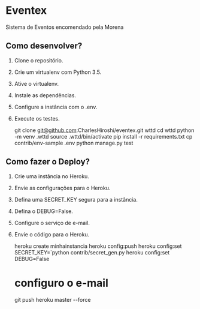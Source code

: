 # Eventex

Sistema de Eventos encomendado pela Morena

## Como desenvolver?

1. Clone o repositório.
2. Crie um virtualenv com Python 3.5.
3. Ative o virtualenv.
4. Instale as dependências.
5. Configure a instância com o .env.
6. Execute os testes.


    git clone git@github.com:CharlesHiroshi/eventex.git wttd
    cd wttd
    python -m venv .wttd
    source .wttd/bin/activate
    pip install -r requirements.txt
    cp contrib/env-sample .env
    python manage.py test


## Como fazer o Deploy?

1. Crie uma instância no Heroku.
2. Envie as configurações para o Heroku.
3. Defina uma SECRET_KEY segura para a instância.
4. Defina o DEBUG=False.
5. Configure o serviço de e-mail.
6. Envie o código para o Heroku.


    heroku create minhainstancia
    heroku config:push
    heroku config:set SECRET_KEY=`python contrib/secret_gen.py
    heroku config:set DEBUG=False
    # configuro o e-mail
    git push heroku master --force

